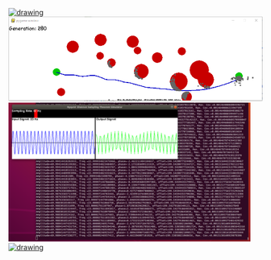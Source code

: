 <!--[<img src="https://github.com/estods3/JetTank/blob/master/documentation/linefollowing.gif" alt="drawing" width="272"/>](https://github.com/estods3/JetTank)<img src="https://github.com/estods3/PathPlanning-withGeneticAI/blob/master/pics/gen280.PNG" alt="drawing" width="722"/><img src="https://github.com/estods3/Sampling-usingNyquistTheorem/blob/master/screenshots/FrequencyGreaterThanNyquist.png" alt="drawing" width="560"/>
[<img src="https://raw.githubusercontent.com/estods3/Tutorial-LegoRoboticClaw/master/documentation/closeupOfPerfBoard.jpg" alt="drawing" width="430"/>](https://github.com/estods3/Tutorial-LegoRoboticClaw)
-->

<!-- Lines are 850 wide in homepage view -->
[<img src="https://github.com/estods3/JetTank/blob/master/documentation/linefollowing.gif" alt="drawing" width="234"/>](https://github.com/estods3/JetTank)<img src="https://github.com/estods3/PathPlanning-withGeneticAI/blob/master/pics/gen280.PNG" alt="drawing" width="620"/><img src="https://github.com/estods3/Sampling-usingNyquistTheorem/blob/master/screenshots/FrequencyGreaterThanNyquist.png" alt="drawing" width="480"/>
[<img src="https://raw.githubusercontent.com/estods3/Tutorial-LegoRoboticClaw/master/documentation/closeupOfPerfBoard.jpg" alt="drawing" width="370"/>](https://github.com/estods3/Tutorial-LegoRoboticClaw)


<!--
**estods3/estods3** is a ✨ _special_ ✨ repository because its `README.md` (this file) appears on your GitHub profile.
-->

